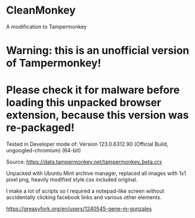 # CleanMonkey

A modification to Tampermonkey

# Warning: this is an unofficial version of Tampermonkey!

# Please check it for malware before loading this unpacked browser extension, because this version was re-packaged!



Tested in Developer mode of: Version 123.0.6312.90 (Official Build, ungoogled-chromium) (64-bit)


Source: https://data.tampermonkey.net/tampermonkey_beta.crx


Unpacked with Ubuntu Mint archive manager, replaced all images with 1x1 pixel png, heavily modified style.css included original.


I make a lot of scripts so I required a notepad-like screen without accidentally clicking facebook links and various other elements.


https://greasyfork.org/en/users/1240545-gene-m-gonzales
